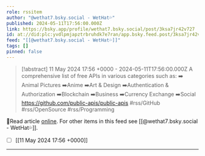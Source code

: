 ```yaml
---
role: rssitem
author: "@wethat7․bsky․social - WetHat💦"
published: 2024-05-11T17:56:00.000Z
link: https://bsky.app/profile/wethat7.bsky.social/post/3ksa7jr42v727
id: at://did:plc:yvdlpmjapztrbruhdk7e7ran/app.bsky.feed.post/3ksa7jr42v727
feed: "[[@wethat7․bsky․social - WetHat💦]]"
tags: []
pinned: false
---
```

> [!abstract] 11 May 2024 17:56 +0000 - 2024-05-11T17:56:00.000Z
> A comprehensive list of free APIs in various categories such as: ➡️ Animal Pictures ➡️Anime ➡️Art & Design ➡️Authentication & Authorization ➡️Blockchain ➡️Business ➡️Currency Exchange ➡️Social https://github.com/public-apis/public-apis #rss/GitHub #rss/OpenSource #rss/Programming

🔗Read article [online](https://bsky.app/profile/wethat7.bsky.social/post/3ksa7jr42v727). For other items in this feed see [[@wethat7․bsky․social - WetHat💦]].

- [ ] [[11 May 2024 17꞉56 +0000]]
- - -
